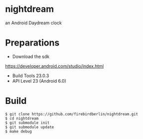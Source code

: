 # nightdream
an Android Daydream clock

# Preparations
 - Download the sdk

https://developer.android.com/studio/index.html

 - Build Tools 23.0.3
 - API Level 23 (Android 6.0)

# Build

```shell
$ git clone https://github.com/firebirdberlin/nightdream.git
$ cd nightdream
$ git submodule init
$ git submodule update
$ make debug
```

